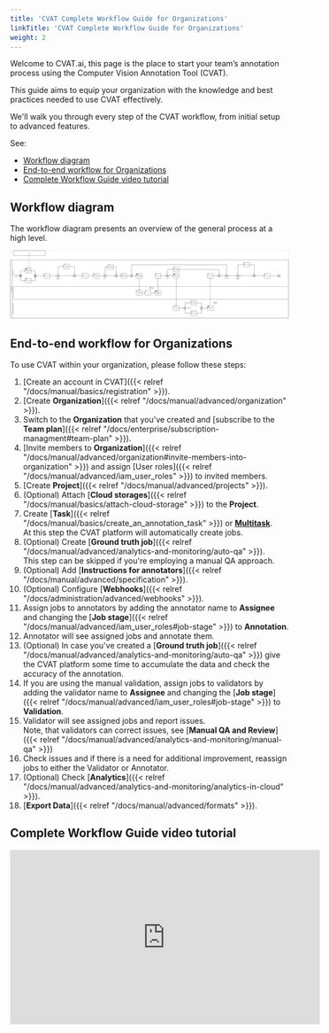 ```yaml
---
title: 'CVAT Complete Workflow Guide for Organizations'
linkTitle: 'CVAT Complete Workflow Guide for Organizations'
weight: 2
---
```


Welcome to CVAT.ai, this page is the place to start your team’s
annotation process using the Computer Vision Annotation Tool (CVAT).

This guide aims to equip your organization with the knowledge
and best practices needed to use CVAT effectively.

We'll walk you through every step of the CVAT workflow,
from initial setup to advanced features.

See:

- [Workflow diagram](#workflow-diagram)
- [End-to-end workflow for Organizations](#end-to-end-workflow-for-organizations)
- [Complete Workflow Guide video tutorial](#complete-workflow-guide-video-tutorial)

## Workflow diagram

The workflow diagram presents an overview of the general process at a high level.

[![Workflow diagram](/images/cvat-workflow-bpmn.png)](/images/cvat-workflow-bpmn.png)

## End-to-end workflow for Organizations

To use CVAT within your organization, please follow these steps:

1. [Create an account in CVAT]({{< relref "/docs/manual/basics/registration" >}}).
2. [Create **Organization**]({{< relref "/docs/manual/advanced/organization" >}}).
3. Switch to the **Organization** that you've
   created and [subscribe to the **Team plan**]({{< relref "/docs/enterprise/subscription-managment#team-plan" >}}).
4. [Invite members to **Organization**]({{< relref "/docs/manual/advanced/organization#invite-members-into-organization" >}}) and
   assign [User roles]({{< relref "/docs/manual/advanced/iam_user_roles" >}}) to invited members.
5. [Create **Project**]({{< relref "/docs/manual/advanced/projects" >}}).
6. (Optional) Attach [**Cloud storages**]({{< relref "/docs/manual/basics/attach-cloud-storage" >}}) to the **Project**.
7. Create [**Task**]({{< relref "/docs/manual/basics/create_an_annotation_task" >}}) or [
   **Multitask**](/docs/manual/basics/create-multi-tasks/).
   <br>At this step the CVAT platform will automatically create
   jobs.
8. (Optional) Create [**Ground truth job**]({{< relref "/docs/manual/advanced/analytics-and-monitoring/auto-qa" >}}).
   <br>This step can be skipped if you're employing a manual QA approach.
9. (Optional) Add [**Instructions for annotators**]({{< relref "/docs/manual/advanced/specification" >}}).
10. (Optional) Configure [**Webhooks**]({{< relref "/docs/administration/advanced/webhooks" >}}).
11. Assign jobs to annotators by adding the annotator name to **Assignee** and
    changing the [**Job stage**]({{< relref "/docs/manual/advanced/iam_user_roles#job-stage" >}})
    to **Annotation**.
12. Annotator will see assigned jobs and annotate them.
13. (Optional) In case you've created
    a [**Ground truth job**]({{< relref "/docs/manual/advanced/analytics-and-monitoring/auto-qa" >}})
    give the CVAT platform some time to accumulate the data and
    check the accuracy of the annotation.
14. If you are using the manual validation,
    assign jobs to validators by adding the validator name to **Assignee** and
    changing the [**Job stage**]({{< relref "/docs/manual/advanced/iam_user_roles#job-stage" >}})
    to **Validation**.
15. Validator will see assigned jobs and report issues.
    <br>Note, that validators can correct issues,
    see [**Manual QA and Review**]({{< relref "/docs/manual/advanced/analytics-and-monitoring/manual-qa" >}})
16. Check issues and if there is a need for additional improvement, reassign jobs to
    either the Validator or Annotator.
17. (Optional) Check [**Analytics**]({{< relref "/docs/manual/advanced/analytics-and-monitoring/analytics-in-cloud" >}}).
18. [**Export Data**]({{< relref "/docs/manual/advanced/formats" >}}).

## Complete Workflow Guide video tutorial

<!--lint disable maximum-line-length-->

<iframe width="560" height="315" src="https://www.youtube.com/embed/uI2OEoR08ME?si=0OTHPwgxGx30Gax7" title="YouTube video player" frameborder="0" allow="accelerometer; autoplay; clipboard-write; encrypted-media; gyroscope; picture-in-picture; web-share" allowfullscreen></iframe>

<!--lint enable maximum-line-length-->
